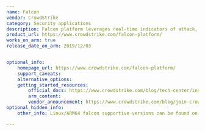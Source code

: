 ```yaml
---
name: Falcon
vendor: CrowdStrike
category: Security applications
description: Falcon platform leverages real-time indicators of attack, threat intelligence, evolving adversary tradecraft and enriched telemetry from across the enterprise to deliver hyper-accurate detections, automated protection and remediation, elite threat hunting, and prioritized observability of vulnerabilities.
product_url: https://www.crowdstrike.com/falcon-platform/
works_on_arm: true
release_date_on_arm: 2019/12/03


optional_info:
    homepage_url: https://www.crowdstrike.com/falcon-platform/
    support_caveats:
    alternative_options:
    getting_started_resources:
        official_docs: https://www.crowdstrike.com/blog/tech-center/install-falcon-sensor-for-linux/
        arm_content:
        vendor_announcement: https://www.crowdstrike.com/blog/join-crowdstrike-at-aws-reinvent-2019/
optional_hidden_info:
    other_info: Linux/ARM64 falcon supportive versions can be found on the FAQ page [here](https://www.crowdstrike.com/products/faq/), under the heading - What Linux versions does the falcon agent support.

---
```

